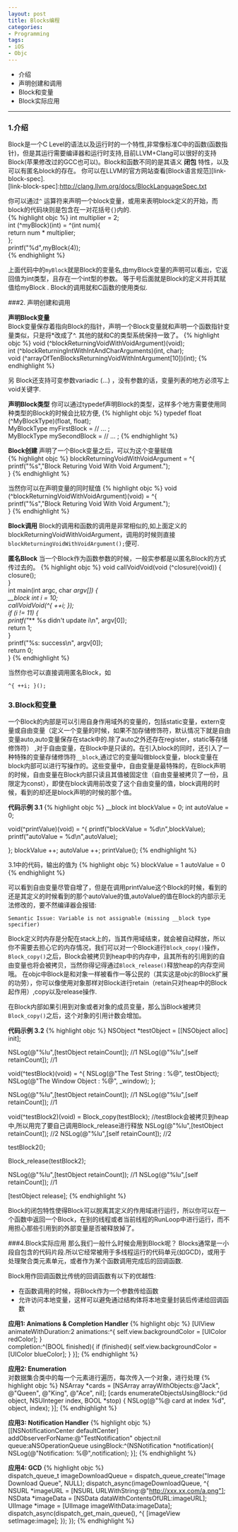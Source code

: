 ```yaml
---
layout: post
title: Blocks编程
categories:
- Programming
tags:
- iOS
- Objc
---
```


* 介绍
* 声明创建和调用
* Block和变量
* Block实际应用

---

### 1.介绍
Block是一个C Level的语法以及运行时的一个特性,非常像标准C中的函数(函数指针)，但是其运行需要编译器和运行时支持,目前LLVM+Clang可以很好的支持Block(苹果修改过的GCC也可以)。Block和函数不同的是其语义 **闭包** 特性，以及可以有匿名block的存在。
你可以在LLVM的官方网站查看[Block语言规范][link-block-spec].   
[link-block-spec]:http://clang.llvm.org/docs/BlockLanguageSpec.txt

你可以通过`^` 运算符来声明一个block变量，或用来表明block定义的开始，而block的代码块则是包含在一对花括号`{}`内的.   
{% highlight objc %}
int multiplier = 2;   
int (^myBlock)(int) = ^(int num){   
    return num * multiplier;   
};   
printf("%d",myBlock(4));   
{% endhighlight %}


上面代码中的`myBlock`就是Block的变量名,由myBlock变量的声明可以看出，它返回值为int类型，且存在一个int型的参数。
等于号后面就是Block的定义并将其赋值给myBlock .
Block的调用就和C函数的使用类似.


###2. 声明创建和调用
   
**声明Block变量**   
Block变量保存着指向Block的指针，声明一个Block变量就和声明一个函数指针变量类似，只是将*改成了^.
其他的就和C的类型系统保持一致了。
{% highlight objc %}
void (^blockReturningVoidWithVoidArgument)(void);   
int (^blockReturningIntWithIntAndCharArguments)(int, char);   
void (^arrayOfTenBlocksReturningVoidWithIntArgument[10])(int);
{% endhighlight %}

另 Block还支持可变参数variadic (...) ，没有参数的话，变量列表的地方必须写上void关键字.

**声明Block类型**
你可以通过typedef声明Block的类型，这样多个地方需要使用同种类型的Block的时候会比较方便,
{% highlight objc %}
typedef float (^MyBlockType)(float, float);   
MyBlockType myFirstBlock = // ... ;   
MyBlockType mySecondBlock = // ... ;
{% endhighlight %}

**Block创建**
声明了一个Block变量之后，可以为这个变量赋值   
{% highlight objc %}
blockReturningVoidWithVoidArgument = ^{   
      printf("%s","Block Returing Void With Void Argument.");   
}
{% endhighlight %}

当然你可以在声明变量的同时赋值
{% highlight objc %}
void (^blockReturningVoidWithVoidArgument)(void) = ^{   
      printf("%s","Block Returing Void With Void Argument.");   
}
{% endhighlight %}

**Block调用**
Block的调用和函数的调用是非常相似的,如上面定义的blockReturningVoidWithVoidArgument，调用的时候则直接
`blockReturningVoidWithVoidArgument();`便可.   

**匿名Block**
当一个Block作为函数参数的时候，一般实参都是以匿名Block的方式传过去的。
{% highlight objc %}
void callVoidVoid(void (^closure)(void)) {   
   closure();   
}   
int main(int argc, char *argv[]) {   
    __block int i = 10;       
    callVoidVoid(^{ ++i; });   
   if (i != 11) {   
       printf("*** %s didn't update i\n", argv[0]);   
       return 1;   
   }   
   printf("%s: success\n", argv[0]);   
   return 0;   
}
{% endhighlight %}

当然你也可以直接调用匿名Block，如

	^{ ++i; }();

### 3.Block和变量

一个Block的内部是可以引用自身作用域外的变量的，包括static变量，extern变量或自由变量（定义一个变量的时候，如果不加存储修饰符，默认情况下就是自由变量auto,auto变量保存在stack中的.除了auto之外还存在register，static等存储修饰符） ,对于自由变量，在Block中是只读的。在引入block的同时，还引入了一种特殊的变量存储修饰符`__block`,通过它的变量叫做block变量，block变量在block内部可以进行写操作的。这些变量中，自由变量是最特殊的，在Block声明的时候，自由变量在Block内部只读且其值被固定住（自由变量被拷贝了一份，且限定为const），即使在block调用前改变了这个自由变量的值，block调用的时候，看到的却还是block声明的时候的那个值。

**代码示例 3.1**
{% highlight objc %}
__block int blockValue = 0;
int autoValue = 0;

void(^printValue)(void) = ^{
    printf("blockValue = %d\n",blockValue);
    printf("autoValue = %d\n",autoValue);

};
blockValue ++;
autoValue ++;
printValue();
{% endhighlight %}

3.1中的代码，输出的值为
{% highlight objc %}
blockValue = 1
autoValue = 0
{% endhighlight %}

可以看到自由变量尽管自增了，但是在调用printValue这个Block的时候，看到的还是其定义的时候看到的那个autoValue的值,autoValue的值在Block的内部示无法修改的，要不然编译器会报错:
	
	Semantic Issue: Variable is not assignable (missing __block type specifier)


Block定义时内存是分配在stack上的，当其作用域结束，就会被自动释放，所以你不需要去担心它的内存情况，我们可以对一个Block进行`Block_copy()`操作，`Block_copy()`之后，Block会被拷贝到heap中的内存中，且其所有的引用到的自由变量也将会被拷贝，当然你得记得通过`Block_release()`释放heap的内存空间哦。
在objc中Block是和对象一样被看作一等公民的（其实这是objc的Block扩展的功劳），你可以像使用对象那样对Block进行retain（retain只对heap中的Block起作用）,copy以及release操作.

在Block内部如果引用到对象或者对象的成员变量，那么当Block被拷贝`Block_copy()`之后，这个对象的引用计数会增加。

**代码示例 3.2**
{% highlight objc %}
NSObject *testObject = [[NSObject alloc] init];

NSLog(@"%lu",[testObject retainCount]); //1
NSLog(@"%lu",[self retainCount]); //1

void(^testBlock)(void) = ^{
	   NSLog(@"The Test String : %@", testObject);
   NSLog(@"The Window Object : %@", _window);
};

NSLog(@"%lu",[testObject retainCount]); //1
NSLog(@"%lu",[self retainCount]); //1
  
void(^testBlock2)(void) = Block_copy(testBlock); //testBlock会被拷贝到heap中,所以用完了要自己调用Block_release进行释放
NSLog(@"%lu",[testObject retainCount]); //2
NSLog(@"%lu",[self retainCount]); //2

testBlock2();

Block_release(testBlock2);

NSLog(@"%lu",[testObject retainCount]); //1
NSLog(@"%lu",[self retainCount]); //1

[testObject release];
{% endhighlight %}



Block的闭包特性使得Block可以脱离其定义的作用域进行运行，所以你可以在一个函数中返回一个Block，在别的线程或者当前线程的RunLoop中进行运行，而不用担心那些引用到的外部变量是否被释放掉了。



###4.Block实际应用
那么我们一般什么时候会用到Block呢？
Blocks通常是一小段自包含的代码片段.所以它经常被用于多线程运行的代码单元(如GCD)，或用于处理聚合类元素单元，或者作为某个函数调用完成后的回调函数.

Block用作回调函数比传统的回调函数有以下的优越性:

* 在函数调用的时候，将Block作为一个参数传给函数
* 允许访问本地变量，这样可以避免通过结构体将本地变量封装后传递给回调函数

**应用1: Animations & Completion Handler** 
{% highlight objc %}
[UIView animateWithDuration:2 
               animations:^{
                    self.view.backgroundColor = [UIColor redColor];
                }  
                completion:^(BOOL finished){
                    if (finished){
                        self.view.backgroundColor = [UIColor blueColor];
                    } 
                }];
{% endhighlight %}
 	                 
 	                 
**应用2: Enumeration**   
对数据集合类中的每一个元素进行遍历，每次传入一个对象，进行处理
{% highlight objc %}
NSArray *cards = [NSArray arrayWithObjects:@"Jack", @"Queen", @"King", @"Ace", nil];
[cards enumerateObjectsUsingBlock:^(id object, NSUInteger index, BOOL *stop) {
     NSLog(@"%@ card at index %d", object, index);
 }];
{% endhighlight %}
    
**应用3: Notification Handler**
{% highlight objc %}    
[[NSNotificationCenter defaultCenter] 
 addObserverForName:@"TestNotification" 
 object:nil 
 queue:aNSOperationQueue 
 usingBlock:^(NSNotification *notification){
     NSLog(@"Notification: %@",notification);
 }];
{% endhighlight %}
	     
	     
**应用4: GCD**
{% highlight objc %}    
dispatch_queue_t imageDownloadQueue = dispatch_queue_create("Image Download Queue", NULL);
dispatch_async(imageDownloadQueue, ^{
    NSURL *imageURL = [NSURL URLWithString:@"http://xxx.xx.com/a.png"];
    NSData *imageData = [NSData dataWithContentsOfURL:imageURL];
    UIImage *image = [UIImage imageWithData:imageData];
    dispatch_async(dispatch_get_main_queue(), ^{
        [imageView setImage:image];
    });
});
{% endhighlight %}
